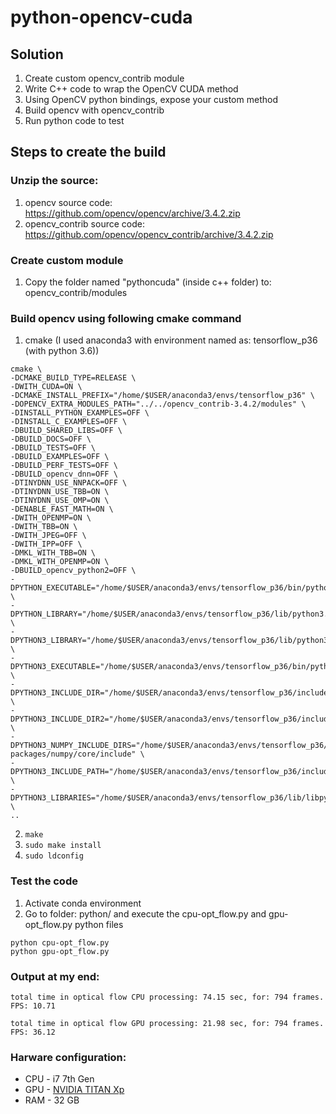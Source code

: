 # python-opencv-cuda

## Solution
1. Create custom opencv_contrib module
2. Write C++ code to wrap the OpenCV CUDA method
3. Using OpenCV python bindings, expose your custom method
4. Build opencv with opencv_contrib
5. Run python code to test

## Steps to create the build
### Unzip the source: 
1. opencv source code: https://github.com/opencv/opencv/archive/3.4.2.zip
2. opencv_contrib source code: https://github.com/opencv/opencv_contrib/archive/3.4.2.zip

### Create custom module
1.	Copy the folder named "pythoncuda" (inside c++ folder) to: opencv_contrib/modules

### Build opencv using following cmake command
1. cmake (I used anaconda3 with environment named as: tensorflow_p36 (with python 3.6))
```
cmake \
-DCMAKE_BUILD_TYPE=RELEASE \
-DWITH_CUDA=ON \
-DCMAKE_INSTALL_PREFIX="/home/$USER/anaconda3/envs/tensorflow_p36" \
-DOPENCV_EXTRA_MODULES_PATH="../../opencv_contrib-3.4.2/modules" \
-DINSTALL_PYTHON_EXAMPLES=OFF \
-DINSTALL_C_EXAMPLES=OFF \
-DBUILD_SHARED_LIBS=OFF \
-DBUILD_DOCS=OFF \
-DBUILD_TESTS=OFF \
-DBUILD_EXAMPLES=OFF \
-DBUILD_PERF_TESTS=OFF \
-DBUILD_opencv_dnn=OFF \
-DTINYDNN_USE_NNPACK=OFF \
-DTINYDNN_USE_TBB=ON \
-DTINYDNN_USE_OMP=ON \
-DENABLE_FAST_MATH=ON \
-DWITH_OPENMP=ON \
-DWITH_TBB=ON \
-DWITH_JPEG=OFF \
-DWITH_IPP=OFF \
-DMKL_WITH_TBB=ON \
-DMKL_WITH_OPENMP=ON \
-DBUILD_opencv_python2=OFF \
-DPYTHON_EXECUTABLE="/home/$USER/anaconda3/envs/tensorflow_p36/bin/python" \
-DPYTHON_LIBRARY="/home/$USER/anaconda3/envs/tensorflow_p36/lib/python3.6" \
-DPYTHON3_LIBRARY="/home/$USER/anaconda3/envs/tensorflow_p36/lib/python3.6" \
-DPYTHON3_EXECUTABLE="/home/$USER/anaconda3/envs/tensorflow_p36/bin/python" \
-DPYTHON3_INCLUDE_DIR="/home/$USER/anaconda3/envs/tensorflow_p36/include/python3.6m" \
-DPYTHON3_INCLUDE_DIR2="/home/$USER/anaconda3/envs/tensorflow_p36/include" \
-DPYTHON3_NUMPY_INCLUDE_DIRS="/home/$USER/anaconda3/envs/tensorflow_p36/lib/python3.6/site-packages/numpy/core/include" \
-DPYTHON3_INCLUDE_PATH="/home/$USER/anaconda3/envs/tensorflow_p36/include/python3.6m" \
-DPYTHON3_LIBRARIES="/home/$USER/anaconda3/envs/tensorflow_p36/lib/libpython3.6m.so" \
..
```
2. ``` make ```
3. ``` sudo make install ```
4. ``` sudo ldconfig ```

### Test the code
1. Activate conda environment
2. Go to folder: python/ and execute the cpu-opt_flow.py and gpu-opt_flow.py python files
``` 
python cpu-opt_flow.py
python gpu-opt_flow.py 
```

### Output at my end:
``` total time in optical flow CPU processing: 74.15 sec, for: 794 frames. FPS: 10.71 ```

``` total time in optical flow GPU processing: 21.98 sec, for: 794 frames. FPS: 36.12 ```

### Harware configuration:
* CPU - i7 7th Gen  
* GPU - [NVIDIA TITAN Xp](https://www.nvidia.com/en-us/titan/titan-xp)
* RAM - 32 GB
